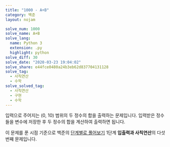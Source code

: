 ```yaml
---
title: "1000 - A+B"
category: 백준
layout: nojam

solve_num: 1000
solve_name: A+B
solve_lang:
  name: Python 3
  extension: .py
  highlight: python
solve_diff: 30
solve_date: "2020-03-23 19:04:02"
solve_share: e44fce0480a24b3eb62d837704131128
solve_tag:
  - 사칙연산
  - 수학
solve_solved_tag:
  - 사칙연산
  - 구현
  - 수학
---
```


입력으로 주어지는 (0, 10) 범위의 두 정수의 합을 출력하는 문제입니다. 입력받은 정수들을 변수에 저장한 후 두 정수의 합을 계산하여 출력하면 됩니다.

이 문제를 푼 시점 기준으로 백준의 [단계별로 풀어보기](http://noj.am/p/s) 1단계 **입출력과 사칙연산**의 다섯 번째 문제입니다.
